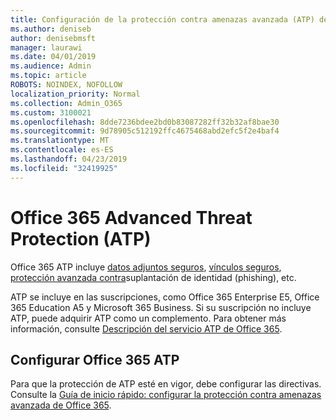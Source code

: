 ```yaml
---
title: Configuración de la protección contra amenazas avanzada (ATP) de Office 365
ms.author: deniseb
author: denisebmsft
manager: laurawi
ms.date: 04/01/2019
ms.audience: Admin
ms.topic: article
ROBOTS: NOINDEX, NOFOLLOW
localization_priority: Normal
ms.collection: Admin_O365
ms.custom: 3100021
ms.openlocfilehash: 8dde7236bdee2bd0b83087282ff32b32af8bae30
ms.sourcegitcommit: 9d78905c512192ffc4675468abd2efc5f2e4baf4
ms.translationtype: MT
ms.contentlocale: es-ES
ms.lasthandoff: 04/23/2019
ms.locfileid: "32419925"
---
```

# <a name="office-365-advanced-threat-protection-atp"></a>Office 365 Advanced Threat Protection (ATP)

Office 365 ATP incluye [datos adjuntos seguros](https://docs.microsoft.com/office365/securitycompliance/atp-safe-attachments), [vínculos seguros](https://docs.microsoft.com/office365/securitycompliance/atp-safe-links), [protección avanzada contra](https://docs.microsoft.com/office365/securitycompliance/atp-anti-phishing)suplantación de identidad (phishing), etc. 

ATP se incluye en las suscripciones, como Office 365 Enterprise E5, Office 365 Education A5 y Microsoft 365 Business. Si su suscripción no incluye ATP, puede adquirir ATP como un complemento. Para obtener más información, consulte [Descripción del servicio ATP de Office 365](https://docs.microsoft.com/office365/servicedescriptions/office-365-advanced-threat-protection-service-description).

## <a name="set-up-office-365-atp"></a>Configurar Office 365 ATP

Para que la protección de ATP esté en vigor, debe configurar las directivas. Consulte la [Guía de inicio rápido: configurar la protección contra amenazas avanzada de Office 365](https://docs.microsoft.com/office365/securitycompliance/checklist-atp-setup).

